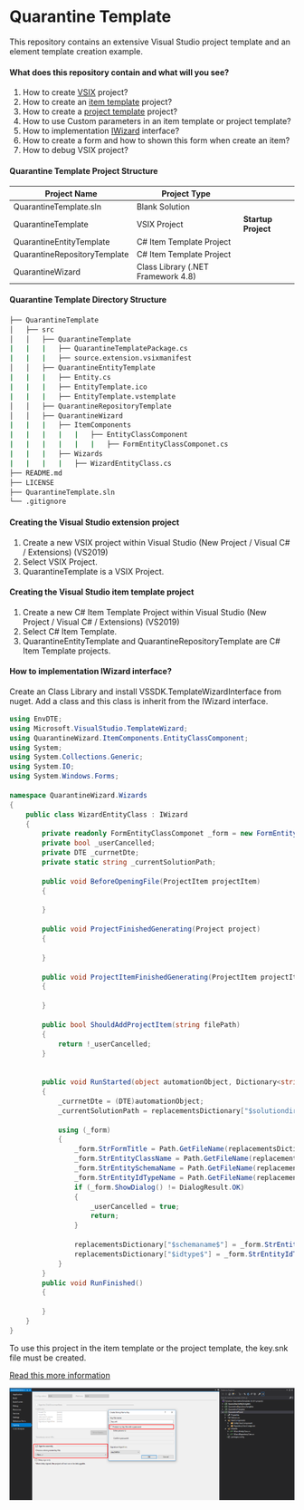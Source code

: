 # **Quarantine Template**
This repository contains an extensive Visual Studio project template and an element template creation example.

#### What does this repository contain and what will you see?
 1. How to create [VSIX](https://docs.microsoft.com/en-us/visualstudio/extensibility/?view=vs-2019) project?
 2. How to create an [item template](https://docs.microsoft.com/en-us/visualstudio/ide/solutions-and-projects-in-visual-studio?view=vs-2019) project?
 3. How to create a [project template](https://docs.microsoft.com/en-us/visualstudio/ide/solutions-and-projects-in-visual-studio?view=vs-2019) project?
 4. How to use Custom parameters in an item template or project template?
 5. How to implementation [IWizard](https://docs.microsoft.com/en-us/dotnet/api/microsoft.visualstudio.templatewizard.iwizard?view=visualstudiosdk-2017&viewFallbackFrom=visualstudiosdk-2019) interface?
 6. How to create a form and how to shown this form when create an item?
 7. How to debug VSIX project?
 
#### Quarantine Template Project Structure

| Project Name| Project Type | |
| ------------ | ------------ |------------ |
| QuarantineTemplate.sln | Blank Solution | |
| QuarantineTemplate | VSIX Project | **Startup Project** |
| QuarantineEntityTemplate |  C# Item Template Project | |
| QuarantineRepositoryTemplate |  C# Item Template Project | |
| QuarantineWizard |  Class Library (.NET Framework 4.8) |   |  |

#### Quarantine Template Directory Structure

```bash
├── QuarantineTemplate
│   ├── src
│   │   ├── QuarantineTemplate
|   |   |   ├── QuarantineTemplatePackage.cs
|   |   |   ├── source.extension.vsixmanifest
│   │   ├── QuarantineEntityTemplate
|   |   |   ├── Entity.cs
|   |   |   ├── EntityTemplate.ico
|   |   |   ├── EntityTemplate.vstemplate
│   │   ├── QuarantineRepositoryTemplate
│   │   ├── QuarantineWizard
|   |   |   ├── ItemComponents
|   |   |   |   |   ├── EntityClassComponent
|   |   |   |   |   |   ├── FormEntityClassComponet.cs
|   |   |   ├── Wizards
|   |   |   |   ├── WizardEntityClass.cs
├── README.md
├── LICENSE
├── QuarantineTemplate.sln
└── .gitignore
```
#### Creating the Visual Studio extension project
 1. Create a new VSIX project within Visual Studio (New Project / Visual C# / Extensions) (VS2019)
 2. Select VSIX Project.
 3. QuarantineTemplate is a VSIX Project.
 
#### Creating the Visual Studio item template project
 1. Create a new C# Item Template Project within Visual Studio (New Project / Visual C# / Extensions) (VS2019)
 2. Select C# Item Template.
 3. QuarantineEntityTemplate and QuarantineRepositoryTemplate are C# Item Template projects.
 
 #### How to implementation IWizard interface?

Create an Class Library and install VSSDK.TemplateWizardInterface from nuget. Add a class and this class is inherit from the IWizard interface.

```c#
using EnvDTE;
using Microsoft.VisualStudio.TemplateWizard;
using QuarantineWizard.ItemComponents.EntityClassComponent;
using System;
using System.Collections.Generic;
using System.IO;
using System.Windows.Forms;

namespace QuarantineWizard.Wizards
{
    public class WizardEntityClass : IWizard
    {
        private readonly FormEntityClassComponet _form = new FormEntityClassComponet();
        private bool _userCancelled;
        private DTE _currnetDte;
        private static string _currentSolutionPath;

        public void BeforeOpeningFile(ProjectItem projectItem)
        {

        }

        public void ProjectFinishedGenerating(Project project)
        {

        }

        public void ProjectItemFinishedGenerating(ProjectItem projectItem)
        {

        }

        public bool ShouldAddProjectItem(string filePath)
        {
            return !_userCancelled;
        }


        public void RunStarted(object automationObject, Dictionary<string, string> replacementsDictionary, WizardRunKind runKind, object[] customParams)
        {
            _currnetDte = (DTE)automationObject;
            _currentSolutionPath = replacementsDictionary["$solutiondirectory$"];

            using (_form)
            {
                _form.StrFormTitle = Path.GetFileName(replacementsDictionary["$title$"]);
                _form.StrEntityClassName = Path.GetFileName(replacementsDictionary["$safeitemrootname$"]);
                _form.StrEntitySchemaName = Path.GetFileName(replacementsDictionary["$schemaname$"]);
                _form.StrEntityIdTypeName = Path.GetFileName(replacementsDictionary["$idtype$"]);
                if (_form.ShowDialog() != DialogResult.OK)
                {
                    _userCancelled = true;
                    return;
                }

                replacementsDictionary["$schemaname$"] = _form.StrEntitySchemaName;
                replacementsDictionary["$idtype$"] = _form.StrEntityIdTypeName;
            }
        }
        public void RunFinished()
        {

        }
    }
}

```
To use this project in the item template or the project template, the key.snk file must be created.

[Read this more information](https://docs.microsoft.com/en-us/visualstudio/extensibility/how-to-use-wizards-with-project-templates?view=vs-2019#connect-the-wizard-to-the-custom-template)

![](https://raw.githubusercontent.com/ozturkfatih/QuarantineTemplate/master/files/img_key_snk.png)


